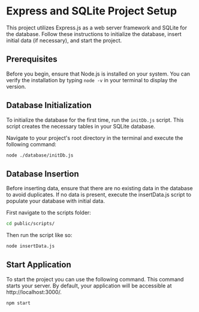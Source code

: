 # Express and SQLite Project Setup

This project utilizes Express.js as a web server framework and SQLite for the database. Follow these instructions to initialize the database, insert initial data (if necessary), and start the project.

## Prerequisites

Before you begin, ensure that Node.js is installed on your system. You can verify the installation by typing `node -v` in your terminal to display the version.

## Database Initialization

To initialize the database for the first time, run the `initDb.js` script. This script creates the necessary tables in your SQLite database.

Navigate to your project's root directory in the terminal and execute the following command:

```bash
node ./database/initDb.js
````

## Database Insertion

Before inserting data, ensure that there are no existing data in the database to avoid duplicates. If no data is present, execute the insertData.js script to populate your database with initial data.

First navigate to the scripts folder:

```bash
cd public/scripts/
````

Then run the script like so:

```bash
node insertData.js
````

## Start Application

To start the project you can use the following command. This command starts your server. By default, your application will be accessible at http://localhost:3000/.

```bash
npm start
````